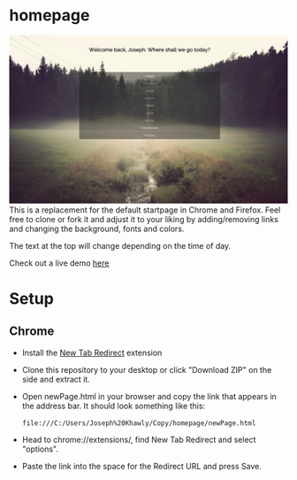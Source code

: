# homepage
![screenshot](https://raw.githubusercontent.com/josephkhawly/homepage/master/screenshot.png)
This is a replacement for the default startpage in Chrome and Firefox. Feel free to clone or fork it and adjust it to your liking by adding/removing links and changing the background, fonts and colors.

The text at the top will change depending on the time of day.

Check out a live demo [here](http://josephkhawly.com/homepage)

# Setup
## Chrome
- Install the [New Tab Redirect](https://chrome.google.com/webstore/detail/new-tab-redirect/icpgjfneehieebagbmdbhnlpiopdcmna?hl=en) extension
- Clone this repository to your desktop or click "Download ZIP" on the side and extract it.
- Open newPage.html in your browser and copy the link that appears in the address bar. It should look something like this:
  ```
  file:///C:/Users/Joseph%20Khawly/Copy/homepage/newPage.html
  ```

- Head to chrome://extensions/, find New Tab Redirect and select "options".
- Paste the link into the space for the Redirect URL and press Save.
